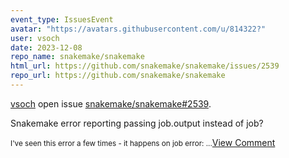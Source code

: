```yaml
---
event_type: IssuesEvent
avatar: "https://avatars.githubusercontent.com/u/814322?"
user: vsoch
date: 2023-12-08
repo_name: snakemake/snakemake
html_url: https://github.com/snakemake/snakemake/issues/2539
repo_url: https://github.com/snakemake/snakemake
---
```


<a href='https://github.com/vsoch' target='_blank'>vsoch</a> open issue <a href='https://github.com/snakemake/snakemake/issues/2539' target='_blank'>snakemake/snakemake#2539</a>.

<p>Snakemake error reporting passing job.output instead of job?</p><small>I've seen this error a few times - it happens on job error:...</small><a href='https://github.com/snakemake/snakemake/issues/2539' target='_blank'>View Comment</a>